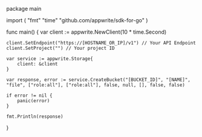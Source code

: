package main

import (
    "fmt"
    "time"
    "github.com/appwrite/sdk-for-go"
)

func main() {
    var client := appwrite.NewClient(10 * time.Second)

    client.SetEndpoint("https://[HOSTNAME_OR_IP]/v1") // Your API Endpoint
    client.SetProject("") // Your project ID

    var service := appwrite.Storage{
        client: &client
    }

    var response, error := service.CreateBucket("[BUCKET_ID]", "[NAME]", "file", ["role:all"], ["role:all"], false, null, [], false, false)

    if error != nil {
        panic(error)
    }

    fmt.Println(response)
}
